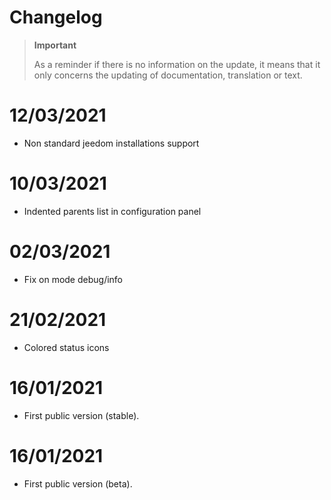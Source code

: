 # Changelog 

>**Important**
>
>As a reminder if there is no information on the update, it means that it only concerns the updating of documentation, translation or text.

# 12/03/2021
- Non standard jeedom installations support

# 10/03/2021
- Indented parents list in configuration panel

# 02/03/2021
- Fix on mode debug/info

# 21/02/2021
- Colored status icons

# 16/01/2021
- First public version (stable).

# 16/01/2021
- First public version (beta).
